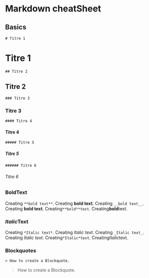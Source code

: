 # Markdown cheatSheet

## Basics

`# Titre 1`   
# Titre 1
`## Titre 2`
## Titre 2
`### Titre 3`
### Titre 3
`#### Titre 4`
#### Titre 4
`##### Titre 5`
##### Titre 5
`###### Titre 6`
###### Titre 6

### **Bold**Text

Creating `**bold text**`.
Creating **bold text**.
Creating `__bold text__`.
Creating __bold text__.
Creating`**bold**text`.
Creating**bold**text.

### *Italic*Text

Creating `*Italic text*`.
Creating *Italic text*.
Creating `_Italic text_`.
Creating _Italic text_.
Creating`*Italic*text`.
Creating*Italic*text.

### Blockquotes

`> How to create a Blockquote.`
> How to create a Blockquote.

